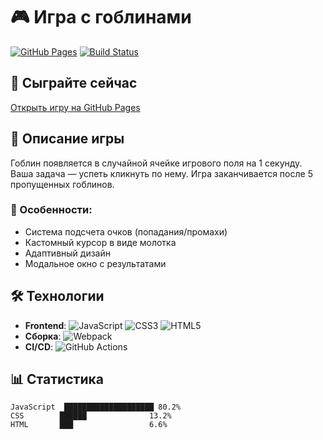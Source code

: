 # 🎮 Игра с гоблинами

[![GitHub Pages](https://img.shields.io/badge/GitHub%20Pages-Live-brightgreen)](https://semakova271.github.io/events/)
[![Build Status](https://github.com/Semakova271/events/actions/workflows/deploy.yml/badge.svg)](https://github.com/Semakova271/events/actions)

## 🚀 Сыграйте сейчас
[Открыть игру на GitHub Pages](https://semakova271.github.io/events/)

## 📝 Описание игры
Гоблин появляется в случайной ячейке игрового поля на 1 секунду. Ваша задача — успеть кликнуть по нему. Игра заканчивается после 5 пропущенных гоблинов.

### 🎯 Особенности:
- Система подсчета очков (попадания/промахи)
- Кастомный курсор в виде молотка
- Адаптивный дизайн
- Модальное окно с результатами

## 🛠 Технологии
- **Frontend**: 
  ![JavaScript](https://img.shields.io/badge/-JavaScript-F7DF1E?logo=javascript&logoColor=black)
  ![CSS3](https://img.shields.io/badge/-CSS3-1572B6?logo=css3)
  ![HTML5](https://img.shields.io/badge/-HTML5-E34F26?logo=html5&logoColor=white)
- **Сборка**: 
  ![Webpack](https://img.shields.io/badge/-Webpack-8DD6F9?logo=webpack&logoColor=black)
- **CI/CD**: 
  ![GitHub Actions](https://img.shields.io/badge/-GitHub%20Actions-2088FF?logo=github-actions&logoColor=white)

## 📊 Статистика
```text
JavaScript  ████████████████████ 80.2%
CSS        ██████              13.2%
HTML       ███                 6.6%